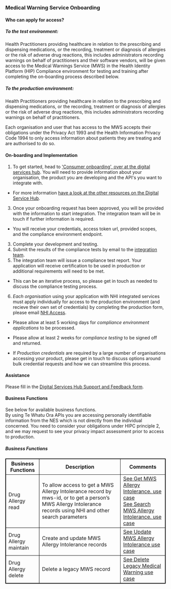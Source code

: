 

### Medical Warning Service Onboarding

#### Who can apply for access?

##### To the test environment:

Health Practitioners providing healthcare in relation to the prescribing and dispensing medications, or the recording, treatment or diagnosis of allergies or the risk of adverse drug reactions, this includes administrators recording warnings on behalf of practitioners and their software vendors, will be given access to the Medical Warnings Service (MWS) in the Health Identity Platform (HIP) Compliance environment for testing and training after completing the on-boarding process described below.

##### To the production environment:

Health Practitioners providing healthcare in relation to the prescribing and dispensing medications, or the recording, treatment or diagnosis of allergies or the risk of adverse drug reactions, this includes administrators recording warnings on behalf of practitioners.

Each organisation and user that has access to the MWS accepts their obligations under the Privacy Act 1993 and the Health Information Privacy Code 1994 to only access information about patients they are treating and are authorised to do so.  

#### On-boarding and Implementation

1. To get started, head to ['Consumer onboarding', over at the digital services hub](https://www.tewhatuora.govt.nz/health-services-and-programmes/digital-health/digital-services-hub/consumer-onboarding/). You will need to provide information about your organisation, the product you are developing and the API's you want to integrate with.
  * For more information [have a look at the other resources on the Digital Service Hub](https://www.tewhatuora.govt.nz/health-services-and-programmes/digital-health/digital-services-hub/).
3. Once your onboarding request has been approved, you will be provided with the information to start integration. The integration team will be in touch if further information is required.
  * You will receive your credentials, access token url, provided scopes, and the compliance environment endpoint.
3. Complete your development and testing.
4. Submit the results of the compliance tests by email to the [integration team](mailto:integration@tewhatuora.govt.nz).
5. The integration team will issue a compliance test report. Your application will receive certification to be used in production or additional requirements will need to be met.
  * This can be an iterative process, so please get in touch as needed to discuss the compliance testing process.
6. _Each organisation_ using your application with NHI integrated services must apply individually for access to the production environment (and recieve their own set of credentials) by completing the production form, please email [NHI Access](mailto:nhi_access@health.govt.nz).

* Please allow at least 5 working days for _compliance environment applications_ to be processed.

* Please allow at least 2 weeks for _compliance testing_ to be signed off and returned.

* If _Production credentials_ are required by a large number of organisations accessing your product, please get in touch to discuss options around bulk credential requests and how we can streamline this process.


#### Assistance

Please fill in the [Digital Services Hub Support and Feedback form](https://mohapis.atlassian.net/servicedesk/customer/portal/3/group/35/create/112).

#### Business Functions

See below for available business functions.  
By using Te Whatu Ora APIs you are accessing personally identifiable information from the NES which is not directly from the individual concerned. You need to consider your obligations under HIPC principle 2, and we may request to see your privacy impact assessment prior to access to production.

<h5>Business Functions</h5>
<table>
<style>
table, th, td {
  border: 1px solid black;
  border-collapse: collapse;
}
</style>
<tr>
<th>Business Functions</th>
<th>Description</th>
<th>Comments</th></tr>

<tr>
<td>Drug Allergy read</td>
<td>To allow access to get a MWS Allergy Intolerance record by mws-id, or to get a person’s MWS Allergy Intolerance records using NHI and other search parameters</td>
<td><a href="geAllergyIntolerance..html">See Get MWS Allergy Intolerance. use case</a> <br />
<a href="searchAllergyIntolerance.html">See Search MWS Allergy Intolerance. use case</a> </td>
</tr>

<tr>
<td>Drug Allergy maintain</td>
<td>Create and update MWS Allergy Intolerance records</td>
<td><a href="updateAllergyIntolerance.html">See Update MWS Allergy Intolerance use case</a></td>
</tr>


<tr>
<td>Drug Allergy delete</td>
<td>Delete a legacy MWS record</td>
<td><a href="deleteAllergyIntolerance.html">See Delete Legacy Medical Warning use case</a></td>
</tr>
</table>



